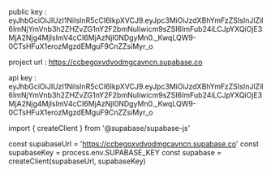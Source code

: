 public key : eyJhbGciOiJIUzI1NiIsInR5cCI6IkpXVCJ9.eyJpc3MiOiJzdXBhYmFzZSIsInJlZiI6ImNjYmVnb3h2ZHZvZG1nY2F2bmNuIiwicm9sZSI6ImFub24iLCJpYXQiOjE3MjA2Njg4MjIsImV4cCI6MjAzNjI0NDgyMn0.\_KwqLQW9-0CTsHFuX1erozMgzdEMguF9CnZZsiMyr_o

project url : https://ccbegoxvdvodmgcavncn.supabase.co

api key : eyJhbGciOiJIUzI1NiIsInR5cCI6IkpXVCJ9.eyJpc3MiOiJzdXBhYmFzZSIsInJlZiI6ImNjYmVnb3h2ZHZvZG1nY2F2bmNuIiwicm9sZSI6ImFub24iLCJpYXQiOjE3MjA2Njg4MjIsImV4cCI6MjAzNjI0NDgyMn0.\_KwqLQW9-0CTsHFuX1erozMgzdEMguF9CnZZsiMyr_o

import { createClient } from '@supabase/supabase-js'

const supabaseUrl = 'https://ccbegoxvdvodmgcavncn.supabase.co'
const supabaseKey = process.env.SUPABASE_KEY
const supabase = createClient(supabaseUrl, supabaseKey)
